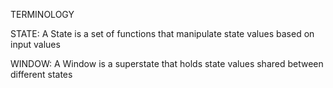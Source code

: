 TERMINOLOGY

STATE:
A State is a set of functions that manipulate state values based on input values

WINDOW:
A Window is a superstate that holds state values shared between different states